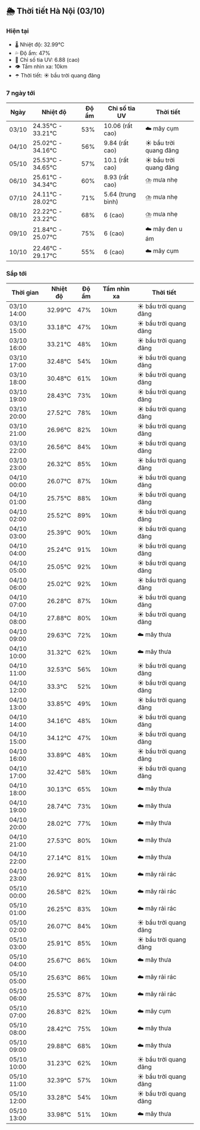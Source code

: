 ## 🌦️ Thời tiết Hà Nội (03/10)

### Hiện tại

- 🌡️ Nhiệt độ: 32.99℃
- 💦 Độ ẩm: 47%
- 🌟 Chỉ số tia UV: 6.88 (cao)
- 👁️ Tầm nhìn xa: 10km
- ☂️ Thời tiết: ☀️ bầu trời quang đãng

### 7 ngày tới

| Ngày | Nhiệt độ | Độ ẩm | Chỉ số tia UV | Thời tiết |
| --- | --- | --- | --- | --- |
| 03/10 | 24.35℃ - 33.21℃ | 53% | 10.06 (rất cao) | ☁️ mây cụm |
| 04/10 | 25.02℃ - 34.16℃ | 56% | 9.84 (rất cao) | ☀️ bầu trời quang đãng |
| 05/10 | 25.53℃ - 34.65℃ | 57% | 10.1 (rất cao) | ☀️ bầu trời quang đãng |
| 06/10 | 25.61℃ - 34.34℃ | 60% | 8.93 (rất cao) | ⛈️ mưa nhẹ |
| 07/10 | 24.11℃ - 28.02℃ | 71% | 5.64 (trung bình) | ⛈️ mưa nhẹ |
| 08/10 | 22.22℃ - 23.22℃ | 68% | 6 (cao) | ⛈️ mưa nhẹ |
| 09/10 | 21.84℃ - 25.07℃ | 75% | 6 (cao) | ☁️ mây đen u ám |
| 10/10 | 22.46℃ - 29.17℃ | 55% | 6 (cao) | ☁️ mây cụm |

### Sắp tới

| Thời gian | Nhiệt độ | Độ ẩm | Tầm nhìn xa | Thời tiết |
| --- | --- | --- | --- | --- |
| 03/10 14:00 | 32.99℃ | 47% | 10km | ☀️ bầu trời quang đãng |
| 03/10 15:00 | 33.18℃ | 47% | 10km | ☀️ bầu trời quang đãng |
| 03/10 16:00 | 33.21℃ | 48% | 10km | ☀️ bầu trời quang đãng |
| 03/10 17:00 | 32.48℃ | 54% | 10km | ☀️ bầu trời quang đãng |
| 03/10 18:00 | 30.48℃ | 61% | 10km | ☀️ bầu trời quang đãng |
| 03/10 19:00 | 28.43℃ | 73% | 10km | ☀️ bầu trời quang đãng |
| 03/10 20:00 | 27.52℃ | 78% | 10km | ☀️ bầu trời quang đãng |
| 03/10 21:00 | 26.96℃ | 82% | 10km | ☀️ bầu trời quang đãng |
| 03/10 22:00 | 26.56℃ | 84% | 10km | ☀️ bầu trời quang đãng |
| 03/10 23:00 | 26.32℃ | 85% | 10km | ☀️ bầu trời quang đãng |
| 04/10 00:00 | 26.07℃ | 87% | 10km | ☀️ bầu trời quang đãng |
| 04/10 01:00 | 25.75℃ | 88% | 10km | ☀️ bầu trời quang đãng |
| 04/10 02:00 | 25.52℃ | 89% | 10km | ☀️ bầu trời quang đãng |
| 04/10 03:00 | 25.39℃ | 90% | 10km | ☀️ bầu trời quang đãng |
| 04/10 04:00 | 25.24℃ | 91% | 10km | ☀️ bầu trời quang đãng |
| 04/10 05:00 | 25.05℃ | 92% | 10km | ☀️ bầu trời quang đãng |
| 04/10 06:00 | 25.02℃ | 92% | 10km | ☀️ bầu trời quang đãng |
| 04/10 07:00 | 26.28℃ | 87% | 10km | ☀️ bầu trời quang đãng |
| 04/10 08:00 | 27.88℃ | 80% | 10km | ☀️ bầu trời quang đãng |
| 04/10 09:00 | 29.63℃ | 72% | 10km | ☁️ mây thưa |
| 04/10 10:00 | 31.32℃ | 62% | 10km | ☁️ mây thưa |
| 04/10 11:00 | 32.53℃ | 56% | 10km | ☀️ bầu trời quang đãng |
| 04/10 12:00 | 33.3℃ | 52% | 10km | ☀️ bầu trời quang đãng |
| 04/10 13:00 | 33.85℃ | 49% | 10km | ☀️ bầu trời quang đãng |
| 04/10 14:00 | 34.16℃ | 48% | 10km | ☀️ bầu trời quang đãng |
| 04/10 15:00 | 34.12℃ | 47% | 10km | ☀️ bầu trời quang đãng |
| 04/10 16:00 | 33.89℃ | 48% | 10km | ☀️ bầu trời quang đãng |
| 04/10 17:00 | 32.42℃ | 58% | 10km | ☀️ bầu trời quang đãng |
| 04/10 18:00 | 30.13℃ | 65% | 10km | ☁️ mây thưa |
| 04/10 19:00 | 28.74℃ | 73% | 10km | ☁️ mây thưa |
| 04/10 20:00 | 28.02℃ | 77% | 10km | ☁️ mây thưa |
| 04/10 21:00 | 27.53℃ | 80% | 10km | ☁️ mây thưa |
| 04/10 22:00 | 27.14℃ | 81% | 10km | ☁️ mây thưa |
| 04/10 23:00 | 26.92℃ | 81% | 10km | ☁️ mây rải rác |
| 05/10 00:00 | 26.58℃ | 82% | 10km | ☁️ mây rải rác |
| 05/10 01:00 | 26.25℃ | 83% | 10km | ☁️ mây rải rác |
| 05/10 02:00 | 26.07℃ | 84% | 10km | ☀️ bầu trời quang đãng |
| 05/10 03:00 | 25.91℃ | 85% | 10km | ☀️ bầu trời quang đãng |
| 05/10 04:00 | 25.67℃ | 86% | 10km | ☁️ mây thưa |
| 05/10 05:00 | 25.63℃ | 86% | 10km | ☁️ mây rải rác |
| 05/10 06:00 | 25.53℃ | 87% | 10km | ☁️ mây rải rác |
| 05/10 07:00 | 26.83℃ | 82% | 10km | ☁️ mây cụm |
| 05/10 08:00 | 28.42℃ | 75% | 10km | ☁️ mây thưa |
| 05/10 09:00 | 29.88℃ | 68% | 10km | ☁️ mây thưa |
| 05/10 10:00 | 31.23℃ | 62% | 10km | ☀️ bầu trời quang đãng |
| 05/10 11:00 | 32.39℃ | 57% | 10km | ☀️ bầu trời quang đãng |
| 05/10 12:00 | 33.28℃ | 54% | 10km | ☀️ bầu trời quang đãng |
| 05/10 13:00 | 33.98℃ | 51% | 10km | ☁️ mây thưa |
